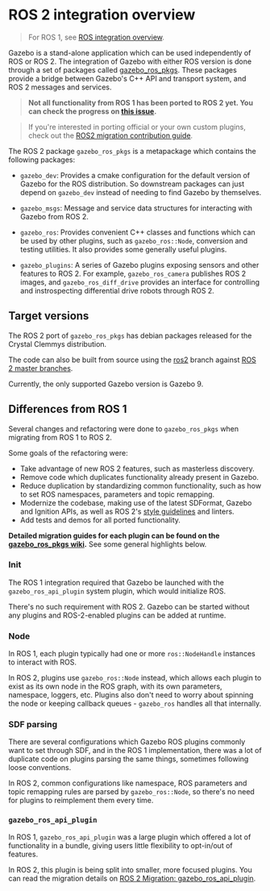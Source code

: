 # ROS 2 integration overview

> For ROS 1, see
  [ROS integration overview](http://gazebosim.org/tutorials?tut=ros_overview).

Gazebo is a stand-alone application which can be used independently of ROS or
ROS 2. The integration of Gazebo with either ROS version is done through a set
of packages called
[gazebo\_ros\_pkgs](https://github.com/ros-simulation/gazebo_ros_pkgs).
These packages provide a bridge between Gazebo's C++ API and transport system,
and ROS 2 messages and services.

> **Not all functionality from ROS 1 has been ported to ROS 2 yet. You can
check the progress on
[this issue](https://github.com/ros-simulation/gazebo_ros_pkgs/issues/512).**

> If you're interested in porting official or your own custom plugins, check
out the
[ROS2 migration contribution guide](https://github.com/ros-simulation/gazebo_ros_pkgs/wiki/ROS-2-migration-contribution-guide).

The ROS 2 package `gazebo_ros_pkgs` is a metapackage which contains the
following packages:

* `gazebo_dev`: Provides a cmake configuration for the default version of
                Gazebo for the ROS distribution. So downstream packages can
                just depend on `gazebo_dev` instead of needing to find
                Gazebo by themselves.

* `gazebo_msgs`: Message and service data structures for interacting with
                 Gazebo from ROS 2.

* `gazebo_ros`: Provides convenient C++ classes and functions which can be
                used by other plugins, such as `gazebo_ros::Node`, conversion
                and testing utilities. It also provides some generally useful
                plugins.

* `gazebo_plugins`: A series of Gazebo plugins exposing sensors and other
                    features to ROS 2. For example, `gazebo_ros_camera`
                    publishes ROS 2 images, and `gazebo_ros_diff_drive` provides
                    an interface for controlling and instrospecting differential
                    drive robots through ROS 2.

## Target versions

The ROS 2 port of `gazebo_ros_pkgs` has debian packages released
for the Crystal Clemmys distribution.

The code can also be built from source using the
[ros2](https://github.com/ros-simulation/gazebo_ros_pkgs/tree/ros2) branch
against
[ROS 2 master branches](https://raw.githubusercontent.com/ros2/ros2/master/ros2.repos).

Currently, the only supported Gazebo version is Gazebo 9.

## Differences from ROS 1

Several changes and refactoring were done to `gazebo_ros_pkgs` when migrating
from ROS 1 to ROS 2.

Some goals of the refactoring were:

* Take advantage of new ROS 2 features, such as masterless discovery.
* Remove code which duplicates functionality already present in Gazebo.
* Reduce duplication by standardizing common functionality, such as how to set
  ROS namespaces, parameters and topic remapping.
* Modernize the codebase, making use of the latest SDFormat, Gazebo and Ignition  APIs, as well as ROS 2's
  [style guidelines](https://github.com/ros2/ros2/wiki/Developer-Guide#c-1)
  and linters.
* Add tests and demos for all ported functionality.

**Detailed migration guides for each plugin can be found on the
[gazebo\_ros\_pkgs wiki](https://github.com/ros-simulation/gazebo_ros_pkgs/wiki).**
See some general highlights below.

### Init

The ROS 1 integration required that Gazebo be launched with the
`gazebo_ros_api_plugin` system plugin, which would initialize ROS.

There's no such requirement with ROS 2. Gazebo can be started without any
plugins and ROS-2-enabled plugins can be added at runtime.

### Node

In ROS 1, each plugin typically had one or more `ros::NodeHandle` instances to
interact with ROS.

In ROS 2, plugins use `gazebo_ros::Node` instead, which allows each plugin to
exist as its own node in the ROS graph, with its own parameters, namespace,
loggers, etc. Plugins also don't need to worry about spinning the node or
keeping callback queues - `gazebo_ros` handles all that internally.

### SDF parsing

There are several configurations which Gazebo ROS plugins commonly want to
set through SDF, and in the ROS 1 implementation, there was a lot of duplicate
code on plugins parsing the same things, sometimes following loose conventions.

In ROS 2, common configurations like namespace, ROS parameters and topic
remapping rules are parsed by `gazebo_ros::Node`, so there's no need for plugins
to reimplement them every time.

### `gazebo_ros_api_plugin`

In ROS 1, `gazebo_ros_api_plugin` was a large plugin which offered a lot of
functionality in a bundle, giving users little flexibility to opt-in/out of
features.

In ROS 2, this plugin is being split into smaller, more focused plugins. You can
read the migration details on
[ROS 2 Migration: gazebo\_ros\_api\_plugin](https://github.com/ros-simulation/gazebo_ros_pkgs/wiki/ROS-2-Migration:-gazebo_ros_api_plugin).

